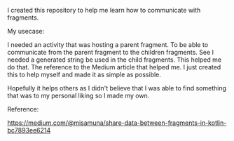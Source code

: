 I created this repository to help me learn how to communicate with fragments. 

My usecase: 

I needed an activity that was hosting a parent fragment. To be able to communicate from the parent fragment to the children fragments. See I needed a generated string be used in the child fragments. This helped me do that. The reference to the Medium article that helped me. I just created this to help myself and made it as simple as possible. 

Hopefully it helps others as I didn't believe that I was able to find something that was to my personal liking so I made my own. 

Reference:

https://medium.com/@misamuna/share-data-between-fragments-in-kotlin-bc7893ee6214
